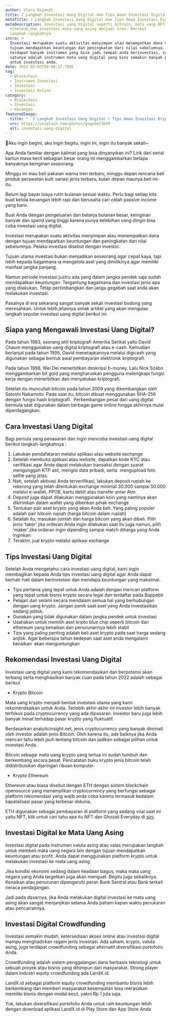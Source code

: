 ```yaml
---
author: Vlora Riyandi
title: 7 Langkah Investasi Uang Digital dan Tips Aman Investasi Digital
metaTitle: 7 Langkah Investasi Uang Digital dan Tips Aman Investasi Digital
metaDescription: Investasi uang digital seperti bitcoin, mata uang NFT yaitu
  ethereum,dan investasi mata uang asing menjadi tren. Berikut
  langkah-langkahnya
intro: >
  Investasi merupakan suatu aktivitas menyimpan atau menempatkan dana dengan
  tujuan mendapatkan keuntungan dan peningkatan dari nilai sebelumnya. Saat ini,
  terdapat banyak instrumen yang bisa jadi tempat anda berinvestasi, salah
  satunya adalah instrumen mata uang digital yang kini semakin banyak pilihannya
  untuk investasi anda.
date: 2022-02-03T04:08:17.789Z
tag:
  - Blockchain
  - Instrumen Investasi
  - Investasi
  - Investasi Online
category:
  - Blockchain
  - Investasi
  - Keuangan
featuredImage:
  title: "  7 Langkah Investasi Uang Digital | Tips Aman Investasi Krypto"
  src: https://unsplash.com/photos/gogwOet3mkM
  alt: investasi-uang-digital
---
```

🎵Aku ingin begini, aku ingin begitu, ingin ini, ingin itu banyak sekali~

Apa Anda familiar dengan kalimat yang bisa dinyanyikan ini? Lirik dari serial kartun masa kecil sebagian besar orang ini menggambarkan betapa banyaknya keinginan seseorang.

Minggu ini mau beli pakaian warna tren terbaru, minggu depan rencana beli produk perawatan kulit variasi jenis terbaru, bulan depan maunya beli ini-itu. 

Belum lagi bayar biaya rutin bulanan sesuai waktu. Perlu bagi setiap kita buat kelola keuangan lebih rapi dan berusaha cari celah passive income yang baru.

Buat Anda dengan pengeluaran dan belanja bulanan besar, keinginan banyak dan spend yang tinggi karena punya kelebihan uang dingin bisa coba investasi uang digital.

Investasi merupakan suatu aktivitas menyimpan atau menempatkan dana dengan tujuan mendapatkan keuntungan dan peningkatan dari nilai sebelumnya. Pelaku investasi disebut dengan investor. 

Tujuan utama investasi bukan menjadikan seseorang agar cepat kaya, tapi lebih kepada bagaimana ia mengelola aset yang dimilikinya agar memiliki manfaat jangka panjang. 

Namun periode investasi justru ada yang dalam jangka pendek saja sudah mendapatkan keuntungan. Tergantung bagaimana dan investasi jenis apa yang dilakukan. Tetap pertimbangkan dan janga gegabah saat anda akan melakukan investasi. 

Pasalnya di era sekarang sangat banyak sekali investasi bodong yang meresahkan. Untuk lebih jelasnya simak artikel yang akan mengulas langkah seputar investasi uang digital berikut ini.

## Siapa yang Mengawali Investasi Uang Digital?

Pada tahun 1983, seorang ahli kriptografi Amerika Serikat yaitu David Chaum menggunakan uang digital kriptografi atau e-cash. Kemudian berlanjut pada tahun 1995, David menetapkannya melalui digicash yang digunakan sebagai bentuk awal pembayaran elektronik kriptografi. 

Pada tahun 1998, Wei Dei menerbitkan deskripsi b-money. Lalu Nick Szabo menggambarkan bit gold yang mengharuskan pengguna melengkapi fungsi kerja dengan menerbitkan dan menyatukan kriptografi. 

Setelah itu muncullah bitcoin pada tahun 2009 yang dikembangkan oleh Satoshi Nakamoto. Pada saat itu, bitcoin dibuat menggunakan SHA-256 dengan fungsi hash kriptografi.  Perkembangan pesat dari uang digital bermula saat digunakan dalam berbagai game online hingga akhirnya mulai diperdagangkan.

## Cara Investasi Uang Digital

Bagi pemula yang penasaran dan ingin mencoba investasi uang digital berikut langkah-langkahnya :

1. Lakukan pendafataran melalui aplikasi atau website exchange
2. Setelah membuka aplikasi atau website, dapatkan kode KYC atau verifikasi agar Anda dapat melakukan transaksi dengan syarat mengunggah KTP asli, mengisi data pribadi, serta  mengupload foto selfie yang jelas.
3. Nah, setelah aktivasi Anda terverifikasi, lakukan deposit rupiah ke rekening yang telah ditentukan exchange minimal 30.000 sampai 50.000 melalui e-wallet, PPOB, kartu debit atau transfer antar Atm.
4. Deposit juga dapat dilakukan menggunakan koin yang nantinya akan dikirimkan dalam wallet yang diberikan pihak exchange
5. Tentukan pair aset krypto yang akan Anda beli. Yang paling populer adalah pair bitcoin rupiah (harga bitcoin dalam rupiah)
6. Setelah itu, masukan jumlah dan harga bitcoin yang akan dibeli. Pilih jenis ‘taker’ jika orderan Anda ingin dilakukan saat itu juga namun, pilih ‘maker’ jika orderan ingin dipending sampai match diharga yang Anda inginkan
7. Terakhir, jual krypto melalui aplikasi exchange

## Tips Investasi Uang Digital

Setelah Anda mengetahui cara investasi uang digital, kami ingin membagikan kepada Anda tips investasi uang digital agar Anda dapat berhati-hati dalam berinvestasi dan mendapa keuntungan yang maksimal.

* Tips pertama yang tepat untuk Anda adalah dengan mencari platform yang tepat untuk bisnis krypto secara legal dan terdaftar pada Bappebti
* Pelajari dan selami secara mendalam semua hal yang berhubungan dengan uang krypto. Jangan panik saat aset yang Anda investasikan sedang jeblok.
* Gunakan yang tidak digunakan dalam jangka pendek untuk investasi.
* Usahakan untuk memilih aset kripto blue chip seperti bitcoin dan ethereum yang kenaikan dan penurunannya lebih stabil
* Tips yang paling penting adalah beli aset krypto pada saat harga sedang anjlok. Agar beberapa tahun kedepan saat aset anda mengalami kenaikan  akan menguntungkan

## Rekomendasi Investasi Uang Digital

Investasi uang digital yang kami rekomendasikan dan berpotensi akan terbang serta menghasilkan banyak cuan pada tahun 2022 adalah sebagai berikut

* Krypto Bitcoin

Mata uang krypto menjadi bentuk investasi utama yang kami rekomendsaikan untuk Anda. Terlebih akhir-akhir ini investor lebih banyak terfokus pada cryptocurrency yang ada dipasaran. Investor baru juga lebih banyak minat terhadap pasar krypto yang fluktuatif. 

Berdasarkan analyticinsight.net, jenis cryptocurrency yang banyak diminati oleh investor adalah jenis Bitcoin. Oleh karena itu, ada baiknya jika Anda mencari tahu lebih jauh tentang bitcoin dan jadikan sebagai pilihan untuk investasi Anda. 

Bitcoin sebagai mata uang krypto yang tertua ini sudah tumbuh dan berkembang secara pesat. Pencatatan buku krypto jenis bitcoin telah didistribusikan dijaringan ribuan komputer.

* Krypto Ethereum

Ethereum atau biasa disebut dengan ETH dengan sistem blockchain opensource yang menampilkan cryptocurrency yang berfungsi sebagai platform rekomendasi yang wajib anda coba karena termasuk kedalam kapatalisasi pasar yang terbesar didunia.

ETH digunakan sebagai pembayaran di platform yang sedang viral saat ini yaitu NFT, klik untuk cari tahu apa itu NFT dan Ghozali Everyday di [sini](https://landx.id/blog/mengenal-apa-itu-nft-non-fungible-token/).

## Investasi Digital ke Mata Uang Asing

Investasi digital pada instrumen valuta asing atau valas merupakan langkah untuk membeli mata uang negara lain dengan tujuan mendapatkan keuntungan atau profit. Anda dapat menggunakan platform krypto untuk melakukan investasi ke mata uang asing. 

Jika kondisi ekonomi sedang dalam keadaan bagus, maka mata uang negara yang Anda targetkan juga akan menguat. Begitu juga sebaliknya. Kenaikan atau penurunan dipengaruhi peran Bank Sentral atau Bank terkait neraca perdagangan.

Jadi pada dasarnya, jika Anda melakukan digital investasi ke mata uang asing akan sangat menjanjikan selama Anda paham kapan waktu penukaran atau pencairannya.

## Investasi Digital Crowdfunding

Investasi semakin mudah, ketersediaan akses online atau investasi digital mampu menghadirkan ragam jenis investasi. Ada saham, krypto, valuta asing, juga terdapat crowdfunding sebagai alternatif diversifikasi portofolio Anda.

Crowdfunding adalah sistem penggalangan dana berbasis teknologi untuk sebuah proyek atau bisnis yang dihimpun dari masyarakat. Strong player dalam industri equity crowdfunding ada LandX.id.

LandX.id sebagai platform equity crowdfunding membantu bisnis lebih berkembang dan memberi masyarakat kesempatan bisa merasakan memiliki bisnis dengan modal kecil, yakni Rp 1 juta saja.

Yuk, lakukan diversifikasi portofolio Anda untuk raih keuntungan lebih dengan download aplikasi LandX.id di Play Store dan App Store Anda



<!--EndFragment-->
